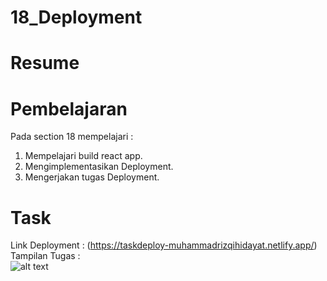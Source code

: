 # 18_Deployment  

# Resume  

# Pembelajaran  
Pada section 18 mempelajari :  
1. Mempelajari build react app.   
2. Mengimplementasikan Deployment.   
3. Mengerjakan tugas Deployment.  

# Task
Link Deployment :  (https://taskdeploy-muhammadrizqihidayat.netlify.app/)  
Tampilan Tugas :  
![alt text]()  
 

